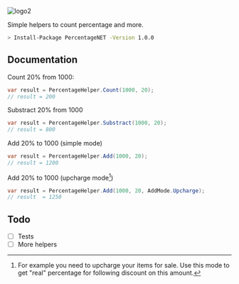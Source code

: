 ![logo2](https://user-images.githubusercontent.com/644179/196201277-cad519b5-db00-4e5f-be3f-c478b3082200.png)

Simple helpers to count percentage and more.

````bash
> Install-Package PercentageNET -Version 1.0.0
````

## Documentation

Count 20% from 1000:

````csharp 
var result = PercentageHelper.Count(1000, 20);
// result = 200
````

Substract 20% from 1000

````csharp
var result = PercentageHelper.Substract(1000, 20);
// result = 800
````

Add 20% to 1000 (simple mode)

````csharp
var result = PercentageHelper.Add(1000, 20);
// result = 1200
````

Add 20% to 1000 (upcharge mode[^1])

````csharp
var result = PercentageHelper.Add(1000, 20, AddMode.Upcharge);
// result  = 1250
````

## Todo
- [ ] Tests
- [ ] More helpers

[^1]: For example you need to upcharge your items for sale. Use this mode to get "real" percentage for following discount on this amount.
